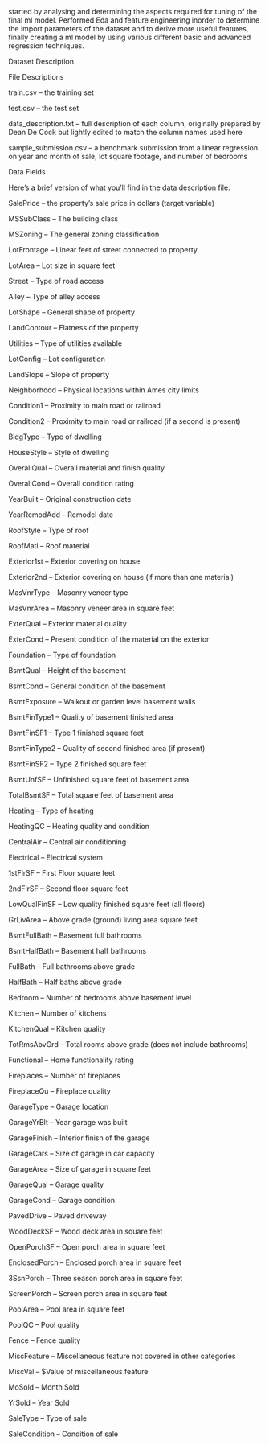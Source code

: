 started by analysing and determining the aspects required for tuning of the final ml model. Performed Eda and feature engineering inorder to determine the import parameters of the dataset and to derive more useful features, finally creating a ml model by using various different basic and advanced regression techniques.

Dataset Description

File Descriptions

train.csv – the training set

test.csv – the test set

data_description.txt – full description of each column, originally prepared by Dean De Cock but lightly edited to match the column names used here

sample_submission.csv – a benchmark submission from a linear regression on year and month of sale, lot square footage, and number of bedrooms

Data Fields

Here’s a brief version of what you’ll find in the data description file:

SalePrice – the property’s sale price in dollars (target variable)

MSSubClass – The building class

MSZoning – The general zoning classification

LotFrontage – Linear feet of street connected to property

LotArea – Lot size in square feet

Street – Type of road access

Alley – Type of alley access

LotShape – General shape of property

LandContour – Flatness of the property

Utilities – Type of utilities available

LotConfig – Lot configuration

LandSlope – Slope of property

Neighborhood – Physical locations within Ames city limits

Condition1 – Proximity to main road or railroad

Condition2 – Proximity to main road or railroad (if a second is present)

BldgType – Type of dwelling

HouseStyle – Style of dwelling

OverallQual – Overall material and finish quality

OverallCond – Overall condition rating

YearBuilt – Original construction date

YearRemodAdd – Remodel date

RoofStyle – Type of roof

RoofMatl – Roof material

Exterior1st – Exterior covering on house

Exterior2nd – Exterior covering on house (if more than one material)

MasVnrType – Masonry veneer type

MasVnrArea – Masonry veneer area in square feet

ExterQual – Exterior material quality

ExterCond – Present condition of the material on the exterior

Foundation – Type of foundation

BsmtQual – Height of the basement

BsmtCond – General condition of the basement

BsmtExposure – Walkout or garden level basement walls

BsmtFinType1 – Quality of basement finished area

BsmtFinSF1 – Type 1 finished square feet

BsmtFinType2 – Quality of second finished area (if present)

BsmtFinSF2 – Type 2 finished square feet

BsmtUnfSF – Unfinished square feet of basement area

TotalBsmtSF – Total square feet of basement area

Heating – Type of heating

HeatingQC – Heating quality and condition

CentralAir – Central air conditioning

Electrical – Electrical system

1stFlrSF – First Floor square feet

2ndFlrSF – Second floor square feet

LowQualFinSF – Low quality finished square feet (all floors)

GrLivArea – Above grade (ground) living area square feet

BsmtFullBath – Basement full bathrooms

BsmtHalfBath – Basement half bathrooms

FullBath – Full bathrooms above grade

HalfBath – Half baths above grade

Bedroom – Number of bedrooms above basement level

Kitchen – Number of kitchens

KitchenQual – Kitchen quality

TotRmsAbvGrd – Total rooms above grade (does not include bathrooms)

Functional – Home functionality rating

Fireplaces – Number of fireplaces

FireplaceQu – Fireplace quality

GarageType – Garage location

GarageYrBlt – Year garage was built

GarageFinish – Interior finish of the garage

GarageCars – Size of garage in car capacity

GarageArea – Size of garage in square feet

GarageQual – Garage quality

GarageCond – Garage condition

PavedDrive – Paved driveway

WoodDeckSF – Wood deck area in square feet

OpenPorchSF – Open porch area in square feet

EnclosedPorch – Enclosed porch area in square feet

3SsnPorch – Three season porch area in square feet

ScreenPorch – Screen porch area in square feet

PoolArea – Pool area in square feet

PoolQC – Pool quality

Fence – Fence quality

MiscFeature – Miscellaneous feature not covered in other categories

MiscVal – $Value of miscellaneous feature

MoSold – Month Sold

YrSold – Year Sold

SaleType – Type of sale

SaleCondition – Condition of sale
